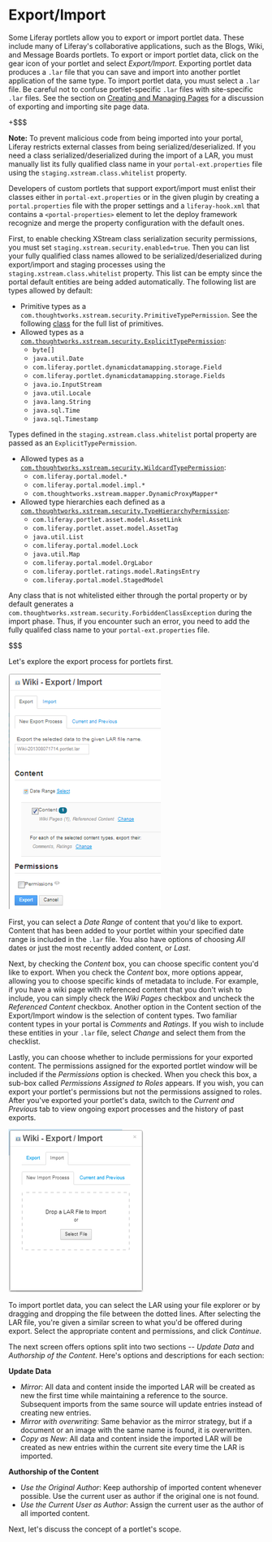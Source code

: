 # Export/Import [](id=export-import)

<!-- This section needs to be tested against the new AlloyUI -->

Some Liferay portlets allow you to export or import portlet data. These include
many of Liferay's collaborative applications, such as the Blogs, Wiki, and
Message Boards portlets. To export or import portlet data, click on the gear
icon of your portlet and select *Export/Import*. Exporting portlet data produces
a `.lar` file that you can save and import into another portlet application of
the same type. To import portlet data, you must select a `.lar` file. Be careful
not to confuse portlet-specific `.lar` files with site-specific `.lar` files.
See the section on [Creating and Managing Pages](discover/portal/-/knowledge_base/6-2/leveraging-liferays-multi-site-capabilities#creating-and-managing-pages) 
for a discussion of exporting and importing site page data. 

+$$$

**Note:** To prevent malicious code from being imported into your portal,
Liferay restricts external classes from being serialized/deserialized. If you
need a class serialized/deserialized during the import of a LAR, you must
manually list its fully qualified class name in your `portal-ext.properties`
file using the `staging.xstream.class.whitelist` property.

Developers of custom portlets that support export/import must enlist their
classes either in `portal-ext.properties` or in the given plugin by creating a
`portal.properties` file with the proper settings and a `liferay-hook.xml` that
contains a `<portal-properties>` element to let the deploy framework recognize
and merge the property configuration with the default ones.

First, to enable checking XStream class serialization security permissions, you
must set `staging.xstream.security.enabled=true`. Then you can list your fully
qualified class names allowed to be serialized/deserialized during export/import
and staging processes using the `staging.xstream.class.whitelist` property. This
list can be empty since the portal default entities are being added
automatically. The following list are types allowed by default:

- Primitive types as a
`com.thoughtworks.xstream.security.PrimitiveTypePermission`. See the following
[class](https://github.com/x-stream/xstream/blob/XSTREAM_1_4_7/xstream/src/java/com/thoughtworks/xstream/core/util/Primitives.java)
for the full list of primitives.
- Allowed types as a
[`com.thoughtworks.xstream.security.ExplicitTypePermission`](https://github.com/x-stream/xstream/blob/XSTREAM_1_4_7/xstream/src/java/com/thoughtworks/xstream/security/ExplicitTypePermission.java):
    - `byte[]`
    - `java.util.Date`
    - `com.liferay.portlet.dynamicdatamapping.storage.Field`
    - `com.liferay.portlet.dynamicdatamapping.storage.Fields`
    - `java.io.InputStream`
    - `java.util.Locale`
    - `java.lang.String`
    - `java.sql.Time`
    - `java.sql.Timestamp`
    
Types defined in the `staging.xstream.class.whitelist` portal property are
passed as an `ExplicitTypePermission`.

- Allowed types as a
[`com.thoughtworks.xstream.security.WildcardTypePermission`](https://github.com/x-stream/xstream/blob/XSTREAM_1_4_7/xstream/src/java/com/thoughtworks/xstream/security/WildcardTypePermission.java):
    - `com.liferay.portal.model.*`
    - `com.liferay.portal.model.impl.*`
    - `com.thoughtworks.xstream.mapper.DynamicProxyMapper*`
- Allowed type hierarchies each defined as a
[`com.thoughtworks.xstream.security.TypeHierarchyPermission`](https://github.com/x-stream/xstream/blob/XSTREAM_1_4_7/xstream/src/java/com/thoughtworks/xstream/security/TypeHierarchyPermission.java):
    - `com.liferay.portlet.asset.model.AssetLink`
    - `com.liferay.portlet.asset.model.AssetTag`
    - `java.util.List`
    - `com.liferay.portal.model.Lock`
    - `java.util.Map`
    - `com.liferay.portal.model.OrgLabor`
    - `com.liferay.portlet.ratings.model.RatingsEntry`
    - `com.liferay.portal.model.StagedModel`

Any class that is not whitelisted either through the portal property or by
default generates a `com.thoughtworks.xstream.security.ForbiddenClassException`
during the import phase. Thus, if you encounter such an error, you need to add
the fully qualifed class name to your `portal-ext.properties` file.

$$$

Let's explore the export process for portlets first.

![Figure 4.7: When exporting portlet data, you can choose what content to include.](../../images/portlet-export.png)

First, you can select a *Date Range* of content that you'd like to export.
Content that has been added to your portlet within your specified date range is
included in the `.lar` file. You also have options of choosing *All* dates or
just the most recently added content, or *Last*.

Next, by checking the *Content* box, you can choose specific content you'd like
to export. When you check the *Content* box, more options appear, allowing you
to choose specific kinds of metadata to include. For example, if you have a wiki
page with referenced content that you don't wish to include, you can simply
check the *Wiki Pages* checkbox and uncheck the *Referenced Content* checkbox.
Another option in the Content section of the Export/Import window is the
selection of content types. Two familiar content types in your portal is
*Comments* and *Ratings*. If you wish to include these entities in your `.lar`
file, select *Change* and select them from the checklist.

Lastly, you can choose whether to include permissions for your exported content.
The permissions assigned for the exported portlet window will be included if the
*Permissions* option is checked. When you check this box, a sub-box called
*Permissions Assigned to Roles* appears. If you wish, you can export your
portlet's permissions but not the permissions assigned to roles. After you've
exported your portlet's data, switch to the *Current and Previous* tab to view
ongoing export processes and the history of past exports.

![Figure 4.8: When importing portlet data, you can choose a LAR file using the file explorer or drag and drop the file between the dotted lines.](../../images/portlet-import.png)

To import portlet data, you can select the LAR using your file explorer or by
dragging and dropping the file between the dotted lines. After selecting the LAR
file, you're given a similar screen to what you'd be offered during export.
Select the appropriate content and permissions, and click *Continue*.

The next screen offers options split into two sections -- *Update Data* and
*Authorship of the Content*. Here's options and descriptions for each section:

**Update Data**

* *Mirror*: All data and content inside the imported LAR will be created as new
the first time while maintaining a reference to the source. Subsequent imports
from the same source will update entries instead of creating new entries.
* *Mirror with overwriting*: Same behavior as the mirror strategy, but if a
document or an image with the same name is found, it is overwritten.
* *Copy as New*: All data and content inside the imported LAR will be created as
new entries within the current site every time the LAR is imported.

**Authorship of the Content**

* *Use the Original Author*: Keep authorship of imported content whenever
possible. Use the current user as author if the original one is not found.
* *Use the Current User as Author*: Assign the current user as the author of all
imported content.

Next, let's discuss the concept of a portlet's scope.

